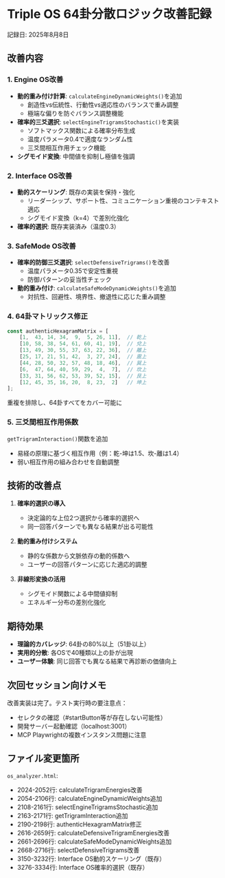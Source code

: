 # Triple OS 64卦分散ロジック改善記録
記録日: 2025年8月8日

## 改善内容

### 1. Engine OS改善
- **動的重み付け計算**: `calculateEngineDynamicWeights()`を追加
  - 創造性vs伝統性、行動性vs適応性のバランスで重み調整
  - 極端な偏りを防ぐバランス調整機能
- **確率的三爻選択**: `selectEngineTrigramsStochastic()`を実装
  - ソフトマックス関数による確率分布生成
  - 温度パラメータ0.4で適度なランダム性
  - 三爻間相互作用チェック機能
- **シグモイド変換**: 中間値を抑制し極値を強調

### 2. Interface OS改善
- **動的スケーリング**: 既存の実装を保持・強化
  - リーダーシップ、サポート性、コミュニケーション重視のコンテキスト適応
  - シグモイド変換（k=4）で差別化強化
- **確率的選択**: 既存実装済み（温度0.3）

### 3. SafeMode OS改善
- **確率的防御三爻選択**: `selectDefensiveTrigrams()`を改善
  - 温度パラメータ0.35で安定性重視
  - 防御パターンの妥当性チェック
- **動的重み付け**: `calculateSafeModeDynamicWeights()`を追加
  - 対抗性、回避性、境界性、撤退性に応じた重み調整

### 4. 64卦マトリックス修正
```javascript
const authenticHexagramMatrix = [
    [1,  43, 14, 34,  9,  5, 26, 11],  // 乾上
    [10, 58, 38, 54, 61, 60, 41, 19],  // 兌上
    [13, 49, 30, 55, 37, 63, 22, 36],  // 離上
    [25, 17, 21, 51, 42,  3, 27, 24],  // 震上
    [44, 28, 50, 32, 57, 48, 18, 46],  // 巽上
    [6,  47, 64, 40, 59, 29,  4,  7],  // 坎上
    [33, 31, 56, 62, 53, 39, 52, 15],  // 艮上
    [12, 45, 35, 16, 20,  8, 23,  2]   // 坤上
];
```
重複を排除し、64卦すべてをカバー可能に

### 5. 三爻間相互作用係数
`getTrigramInteraction()`関数を追加
- 易経の原理に基づく相互作用（例：乾-坤は1.5、坎-離は1.4）
- 弱い相互作用の組み合わせを自動調整

## 技術的改善点

1. **確率的選択の導入**
   - 決定論的な上位2つ選択から確率的選択へ
   - 同一回答パターンでも異なる結果が出る可能性

2. **動的重み付けシステム**
   - 静的な係数から文脈依存の動的係数へ
   - ユーザーの回答パターンに応じた適応的調整

3. **非線形変換の活用**
   - シグモイド関数による中間値抑制
   - エネルギー分布の差別化強化

## 期待効果

- **理論的カバレッジ**: 64卦の80%以上（51卦以上）
- **実用的分散**: 各OSで40種類以上の卦が出現
- **ユーザー体験**: 同じ回答でも異なる結果で再診断の価値向上

## 次回セッション向けメモ

改善実装は完了。テスト実行時の要注意点：
- セレクタの確認（#startButton等が存在しない可能性）
- 開発サーバー起動確認（localhost:3001）
- MCP Playwrightの複数インスタンス問題に注意

## ファイル変更箇所

`os_analyzer.html`:
- 2024-2052行: calculateTrigramEnergies改善
- 2054-2106行: calculateEngineDynamicWeights追加
- 2108-2161行: selectEngineTrigramsStochastic追加
- 2163-2171行: getTrigramInteraction追加
- 2190-2198行: authenticHexagramMatrix修正
- 2616-2659行: calculateDefensiveTrigramEnergies改善
- 2661-2696行: calculateSafeModeDynamicWeights追加
- 2668-2716行: selectDefensiveTrigrams改善
- 3150-3232行: Interface OS動的スケーリング（既存）
- 3276-3334行: Interface OS確率的選択（既存）